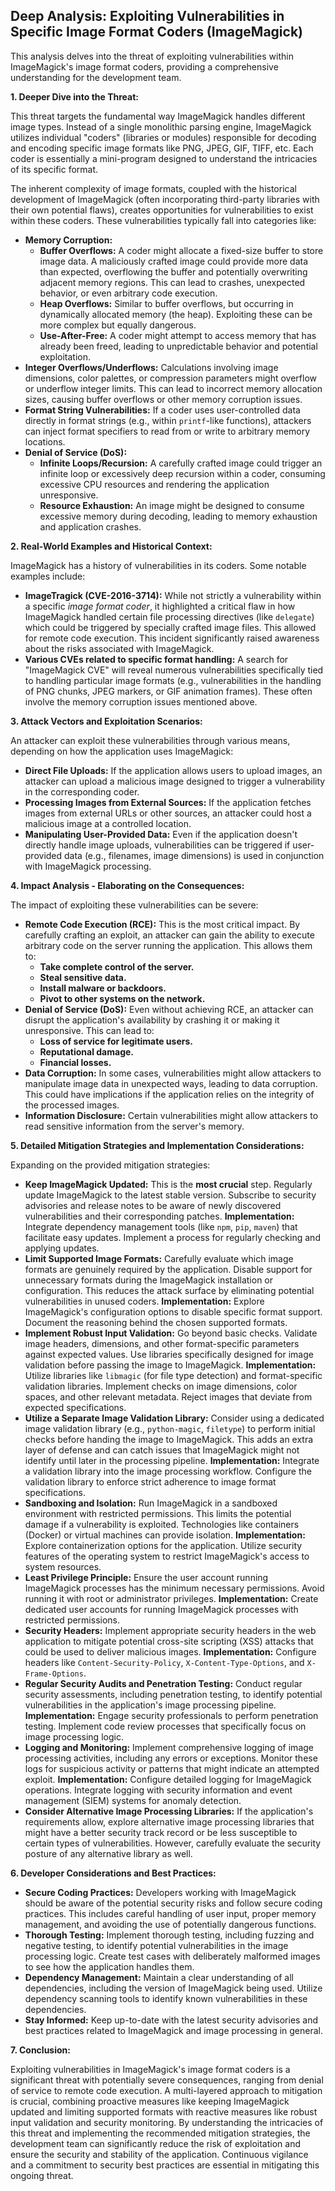 ## Deep Analysis: Exploiting Vulnerabilities in Specific Image Format Coders (ImageMagick)

This analysis delves into the threat of exploiting vulnerabilities within ImageMagick's image format coders, providing a comprehensive understanding for the development team.

**1. Deeper Dive into the Threat:**

This threat targets the fundamental way ImageMagick handles different image types. Instead of a single monolithic parsing engine, ImageMagick utilizes individual "coders" (libraries or modules) responsible for decoding and encoding specific image formats like PNG, JPEG, GIF, TIFF, etc. Each coder is essentially a mini-program designed to understand the intricacies of its specific format.

The inherent complexity of image formats, coupled with the historical development of ImageMagick (often incorporating third-party libraries with their own potential flaws), creates opportunities for vulnerabilities to exist within these coders. These vulnerabilities typically fall into categories like:

* **Memory Corruption:**
    * **Buffer Overflows:**  A coder might allocate a fixed-size buffer to store image data. A maliciously crafted image could provide more data than expected, overflowing the buffer and potentially overwriting adjacent memory regions. This can lead to crashes, unexpected behavior, or even arbitrary code execution.
    * **Heap Overflows:** Similar to buffer overflows, but occurring in dynamically allocated memory (the heap). Exploiting these can be more complex but equally dangerous.
    * **Use-After-Free:** A coder might attempt to access memory that has already been freed, leading to unpredictable behavior and potential exploitation.
* **Integer Overflows/Underflows:**  Calculations involving image dimensions, color palettes, or compression parameters might overflow or underflow integer limits. This can lead to incorrect memory allocation sizes, causing buffer overflows or other memory corruption issues.
* **Format String Vulnerabilities:**  If a coder uses user-controlled data directly in format strings (e.g., within `printf`-like functions), attackers can inject format specifiers to read from or write to arbitrary memory locations.
* **Denial of Service (DoS):**
    * **Infinite Loops/Recursion:**  A carefully crafted image could trigger an infinite loop or excessively deep recursion within a coder, consuming excessive CPU resources and rendering the application unresponsive.
    * **Resource Exhaustion:**  An image might be designed to consume excessive memory during decoding, leading to memory exhaustion and application crashes.

**2. Real-World Examples and Historical Context:**

ImageMagick has a history of vulnerabilities in its coders. Some notable examples include:

* **ImageTragick (CVE-2016-3714):** While not strictly a vulnerability within a specific *image format coder*, it highlighted a critical flaw in how ImageMagick handled certain file processing directives (like `delegate`) which could be triggered by specially crafted image files. This allowed for remote code execution. This incident significantly raised awareness about the risks associated with ImageMagick.
* **Various CVEs related to specific format handling:**  A search for "ImageMagick CVE" will reveal numerous vulnerabilities specifically tied to handling particular image formats (e.g., vulnerabilities in the handling of PNG chunks, JPEG markers, or GIF animation frames). These often involve the memory corruption issues mentioned above.

**3. Attack Vectors and Exploitation Scenarios:**

An attacker can exploit these vulnerabilities through various means, depending on how the application uses ImageMagick:

* **Direct File Uploads:** If the application allows users to upload images, an attacker can upload a malicious image designed to trigger a vulnerability in the corresponding coder.
* **Processing Images from External Sources:** If the application fetches images from external URLs or other sources, an attacker could host a malicious image at a controlled location.
* **Manipulating User-Provided Data:** Even if the application doesn't directly handle image uploads, vulnerabilities can be triggered if user-provided data (e.g., filenames, image dimensions) is used in conjunction with ImageMagick processing.

**4. Impact Analysis - Elaborating on the Consequences:**

The impact of exploiting these vulnerabilities can be severe:

* **Remote Code Execution (RCE):**  This is the most critical impact. By carefully crafting an exploit, an attacker can gain the ability to execute arbitrary code on the server running the application. This allows them to:
    * **Take complete control of the server.**
    * **Steal sensitive data.**
    * **Install malware or backdoors.**
    * **Pivot to other systems on the network.**
* **Denial of Service (DoS):**  Even without achieving RCE, an attacker can disrupt the application's availability by crashing it or making it unresponsive. This can lead to:
    * **Loss of service for legitimate users.**
    * **Reputational damage.**
    * **Financial losses.**
* **Data Corruption:**  In some cases, vulnerabilities might allow attackers to manipulate image data in unexpected ways, leading to data corruption. This could have implications if the application relies on the integrity of the processed images.
* **Information Disclosure:**  Certain vulnerabilities might allow attackers to read sensitive information from the server's memory.

**5. Detailed Mitigation Strategies and Implementation Considerations:**

Expanding on the provided mitigation strategies:

* **Keep ImageMagick Updated:** This is the **most crucial** step. Regularly update ImageMagick to the latest stable version. Subscribe to security advisories and release notes to be aware of newly discovered vulnerabilities and their corresponding patches. **Implementation:** Integrate dependency management tools (like `npm`, `pip`, `maven`) that facilitate easy updates. Implement a process for regularly checking and applying updates.
* **Limit Supported Image Formats:**  Carefully evaluate which image formats are genuinely required by the application. Disable support for unnecessary formats during the ImageMagick installation or configuration. This reduces the attack surface by eliminating potential vulnerabilities in unused coders. **Implementation:**  Explore ImageMagick's configuration options to disable specific format support. Document the reasoning behind the chosen supported formats.
* **Implement Robust Input Validation:**  Go beyond basic checks. Validate image headers, dimensions, and other format-specific parameters against expected values. Use libraries specifically designed for image validation before passing the image to ImageMagick. **Implementation:** Utilize libraries like `libmagic` (for file type detection) and format-specific validation libraries. Implement checks on image dimensions, color spaces, and other relevant metadata. Reject images that deviate from expected specifications.
* **Utilize a Separate Image Validation Library:**  Consider using a dedicated image validation library (e.g., `python-magic`, `filetype`) to perform initial checks before handing the image to ImageMagick. This adds an extra layer of defense and can catch issues that ImageMagick might not identify until later in the processing pipeline. **Implementation:** Integrate a validation library into the image processing workflow. Configure the validation library to enforce strict adherence to image format specifications.
* **Sandboxing and Isolation:**  Run ImageMagick in a sandboxed environment with restricted permissions. This limits the potential damage if a vulnerability is exploited. Technologies like containers (Docker) or virtual machines can provide isolation. **Implementation:** Explore containerization options for the application. Utilize security features of the operating system to restrict ImageMagick's access to system resources.
* **Least Privilege Principle:**  Ensure the user account running ImageMagick processes has the minimum necessary permissions. Avoid running it with root or administrator privileges. **Implementation:** Create dedicated user accounts for running ImageMagick processes with restricted permissions.
* **Security Headers:** Implement appropriate security headers in the web application to mitigate potential cross-site scripting (XSS) attacks that could be used to deliver malicious images. **Implementation:** Configure headers like `Content-Security-Policy`, `X-Content-Type-Options`, and `X-Frame-Options`.
* **Regular Security Audits and Penetration Testing:** Conduct regular security assessments, including penetration testing, to identify potential vulnerabilities in the application's image processing pipeline. **Implementation:** Engage security professionals to perform penetration testing. Implement code review processes that specifically focus on image processing logic.
* **Logging and Monitoring:** Implement comprehensive logging of image processing activities, including any errors or exceptions. Monitor these logs for suspicious activity or patterns that might indicate an attempted exploit. **Implementation:** Configure detailed logging for ImageMagick operations. Integrate logging with security information and event management (SIEM) systems for anomaly detection.
* **Consider Alternative Image Processing Libraries:**  If the application's requirements allow, explore alternative image processing libraries that might have a better security track record or be less susceptible to certain types of vulnerabilities. However, carefully evaluate the security posture of any alternative library as well.

**6. Developer Considerations and Best Practices:**

* **Secure Coding Practices:**  Developers working with ImageMagick should be aware of the potential security risks and follow secure coding practices. This includes careful handling of user input, proper memory management, and avoiding the use of potentially dangerous functions.
* **Thorough Testing:**  Implement thorough testing, including fuzzing and negative testing, to identify potential vulnerabilities in the image processing logic. Create test cases with deliberately malformed images to see how the application handles them.
* **Dependency Management:**  Maintain a clear understanding of all dependencies, including the version of ImageMagick being used. Utilize dependency scanning tools to identify known vulnerabilities in these dependencies.
* **Stay Informed:**  Keep up-to-date with the latest security advisories and best practices related to ImageMagick and image processing in general.

**7. Conclusion:**

Exploiting vulnerabilities in ImageMagick's image format coders is a significant threat with potentially severe consequences, ranging from denial of service to remote code execution. A multi-layered approach to mitigation is crucial, combining proactive measures like keeping ImageMagick updated and limiting supported formats with reactive measures like robust input validation and security monitoring. By understanding the intricacies of this threat and implementing the recommended mitigation strategies, the development team can significantly reduce the risk of exploitation and ensure the security and stability of the application. Continuous vigilance and a commitment to security best practices are essential in mitigating this ongoing threat.
